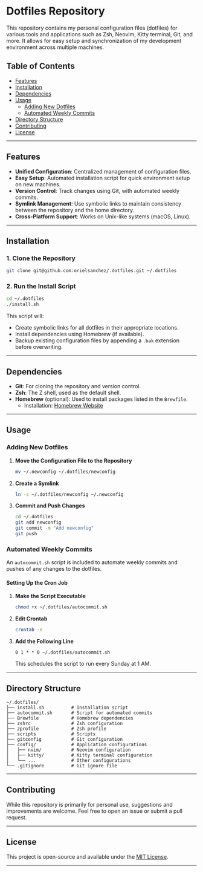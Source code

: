 # Dotfiles Repository

This repository contains my personal configuration files (dotfiles) for various tools and applications such as Zsh, Neovim, Kitty terminal, Git, and more. It allows for easy setup and synchronization of my development environment across multiple machines.

## Table of Contents

- [Features](#features)
- [Installation](#installation)
- [Dependencies](#dependencies)
- [Usage](#usage)
  - [Adding New Dotfiles](#adding-new-dotfiles)
  - [Automated Weekly Commits](#automated-weekly-commits)
- [Directory Structure](#directory-structure)
- [Contributing](#contributing)
- [License](#license)

---

## Features

- **Unified Configuration**: Centralized management of configuration files.
- **Easy Setup**: Automated installation script for quick environment setup on new machines.
- **Version Control**: Track changes using Git, with automated weekly commits.
- **Symlink Management**: Use symbolic links to maintain consistency between the repository and the home directory.
- **Cross-Platform Support**: Works on Unix-like systems (macOS, Linux).

---

## Installation

### 1. Clone the Repository

```bash
git clone git@github.com:orielsanchez/.dotfiles.git ~/.dotfiles
```

### 2. Run the Install Script

```bash
cd ~/.dotfiles
./install.sh
```

This script will:

- Create symbolic links for all dotfiles in their appropriate locations.
- Install dependencies using Homebrew (if available).
- Backup existing configuration files by appending a `.bak` extension before overwriting.

---

## Dependencies

- **Git**: For cloning the repository and version control.
- **Zsh**: The Z shell, used as the default shell.
- **Homebrew** (optional): Used to install packages listed in the `Brewfile`.
  - Installation: [Homebrew Website](https://brew.sh/)

---

## Usage

### Adding New Dotfiles

1. **Move the Configuration File to the Repository**

   ```bash
   mv ~/.newconfig ~/.dotfiles/newconfig
   ```

2. **Create a Symlink**

   ```bash
   ln -s ~/.dotfiles/newconfig ~/.newconfig
   ```

3. **Commit and Push Changes**

   ```bash
   cd ~/.dotfiles
   git add newconfig
   git commit -m "Add newconfig"
   git push
   ```

### Automated Weekly Commits

An `autocommit.sh` script is included to automate weekly commits and pushes of any changes to the dotfiles.

#### Setting Up the Cron Job

1. **Make the Script Executable**

   ```bash
   chmod +x ~/.dotfiles/autocommit.sh
   ```

2. **Edit Crontab**

   ```bash
   crontab -e
   ```

3. **Add the Following Line**

   ```cron
   0 1 * * 0 ~/.dotfiles/autocommit.sh
   ```

   This schedules the script to run every Sunday at 1 AM.

---

## Directory Structure

```
~/.dotfiles/
├── install.sh          # Installation script
├── autocommit.sh       # Script for automated commits
├── Brewfile            # Homebrew dependencies
├── zshrc               # Zsh configuration
├── zprofile            # Zsh profile
├── scripts             # Scripts
├── gitconfig           # Git configuration
├── config/             # Application configurations
│   ├── nvim/           # Neovim configuration
│   ├── kitty/          # Kitty terminal configuration
│   └── ...             # Other configurations
└── .gitignore          # Git ignore file
```

---

## Contributing

While this repository is primarily for personal use, suggestions and improvements are welcome. Feel free to open an issue or submit a pull request.

---

## License

This project is open-source and available under the [MIT License](LICENSE).

---
